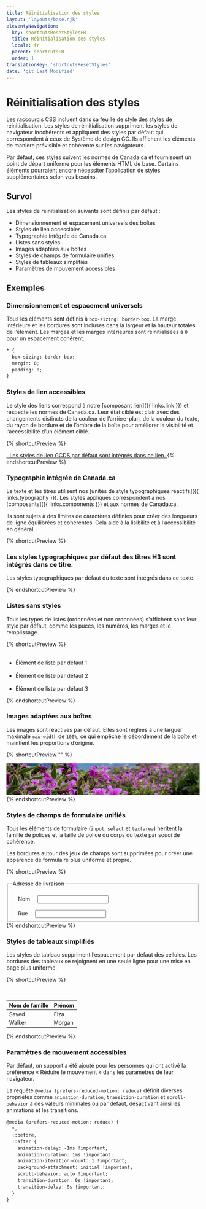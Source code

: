 ```yaml
---
title: Réinitialisation des styles
layout: 'layouts/base.njk'
eleventyNavigation:
  key: shortcutsResetStylesFR
  title: Réinitialisation des styles
  locale: fr
  parent: shortcutsFR
  order: 1
translationKey: 'shortcutsResetStyles'
date: 'git Last Modified'
---
```


# Réinitialisation des styles

Les raccourcis CSS incluent dans sa feuille de style des styles de réinitialisation. Les styles de réinitialisation suppriment les styles de navigateur incohérents et appliquent des styles par défaut qui correspondent à ceux de Système de design GC. Ils affichent les éléments de manière prévisible et cohérente sur les navigateurs.

Par défaut, ces styles suivent les normes de Canada.ca et fournissent un point de départ uniforme pour les éléments HTML de base. Certains éléments pourraient encore nécessiter l’application de styles supplémentaires selon vos besoins.

## Survol

Les styles de réinitialisation suivants sont définis par défaut :

- Dimensionnement et espacement universels des boîtes
- Styles de lien accessibles
- Typographie intégrée de Canada.ca
- Listes sans styles
- Images adaptées aux boîtes
- Styles de champs de formulaire unifiés
- Styles de tableaux simplifiés
- Paramètres de mouvement accessibles

## Exemples

### Dimensionnement et espacement universels

Tous les éléments sont définis à `box-sizing: border-box`. La marge intérieure et les bordures sont incluses dans la largeur et la hauteur totales de l’élément. Les marges et les marges intérieures sont réinitialisées à `0` pour un espacement cohérent.

```html
* {
  box-sizing: border-box;
  margin: 0;
  padding: 0;
}
```

### Styles de lien accessibles

Le style des liens correspond à notre [composant lien]({{ links.link }}) et respecte les normes de Canada.ca. Leur état ciblé est clair avec des changements distincts de la couleur de l’arrière-plan, de la couleur du texte, du rayon de bordure et de l’ombre de la boîte pour améliorer la visibilité et l’accessibilité d’un élément ciblé.

{% shortcutPreview %}

<a href="#">
  Les styles de lien GCDS par défaut sont intégrés dans ce lien.
</a>
{% endshortcutPreview %}

### Typographie intégrée de Canada.ca

Le texte et les titres utilisent nos [unités de style typographiques réactifs]({{ links.typography }}). Les styles appliqués correspondent à nos [composants]({{ links.components }}) et <gcds-link href="{{ links.canadaStandardsTypography }}" external>aux normes de Canada.ca</gcds-link>.

Ils sont sujets à des limites de caractères définies pour créer des longueurs de ligne équilibrées et cohérentes. Cela aide à la lisibilité et à l’accessibilité en général.

{% shortcutPreview %}

<h3>Les styles typographiques par défaut des titres H3 sont intégrés dans ce titre.</h3>
<p>Les styles typographiques par défaut du texte sont intégrés dans ce texte.</p>
{% endshortcutPreview %}

### Listes sans styles

Tous les types de listes (ordonnées et non ordonnées) s’affichent sans leur style par défaut, comme les puces, les numéros, les marges et le remplissage.

{% shortcutPreview %}

<ul>
  <li>Élément de liste par défaut 1</li>
  <li>Élément de liste par défaut 2</li>
  <li>Élément de liste par défaut 3</li>
</ul>
{% endshortcutPreview %}

### Images adaptées aux boîtes

Les images sont réactives par défaut. Elles sont réglées à une larguer maximale `max-width` de `100%`, ce qui empêche le débordement de la boîte et maintient les proportions d’origine.

{% shortcutPreview "" %}

<img src="/images/common/css-shortcuts/image-example.png" alt="Une bannière horizontale avec des fleurs violettes." />
{% endshortcutPreview %}

### Styles de champs de formulaire unifiés

Tous les éléments de formulaire (`input`, `select` et `textarea`) héritent la famille de polices et la taille de police du corps du texte par souci de cohérence.

Les bordures autour des jeux de champs sont supprimées pour créer une apparence de formulaire plus uniforme et propre.

{% shortcutPreview %}

<fieldset>
  <legend>Adresse de livraison</legend>
  <div>
    <label for="shipping_name">Nom</label>
    <input type="text" name="shipping_name" id="shipping_name">
  </div>
  <div>
    <label for="shipping_street">Rue</label>
    <input type="text" name="shipping_street" id="shipping_street">
  </div>
</fieldset>
{% endshortcutPreview %}

### Styles de tableaux simplifiés

Les styles de tableau suppriment l’espacement par défaut des cellules. Les bordures des tableaux se rejoignent en une seule ligne pour une mise en page plus uniforme.

{% shortcutPreview %}

<table>
  <thead>
    <tr>
      <th class="b-sm">Nom de famille</th>
      <th class="b-sm">Prénom</th>
    </tr>
  </thead>
  <tbody>
    <tr>
      <td class="b-sm">Sayed</td>
      <td class="b-sm">Fiza</td>
    </tr>
    <tr>
      <td class="b-sm">Walker</td>
      <td class="b-sm">Morgan</td>
    </tr>
  </tbody>
</table>
{% endshortcutPreview %}

### Paramètres de mouvement accessibles

Par défaut, un support a été ajouté pour les personnes qui ont activé la préférence « Réduire le mouvement » dans les paramètres de leur navigateur.

La requête `@media (prefers-reduced-motion: reduce)` définit diverses propriétés comme `animation-duration`, `transition-duration` et `scroll-behavior` à des valeurs minimales ou par défaut, désactivant ainsi les animations et les transitions.

```html
@media (prefers-reduced-motion: reduce) {
  *,
  ::before,
  ::after {
    animation-delay: -1ms !important;
    animation-duration: 1ms !important;
    animation-iteration-count: 1 !important;
    background-attachment: initial !important;
    scroll-behavior: auto !important;
    transition-duration: 0s !important;
    transition-delay: 0s !important;
  }
}
```
